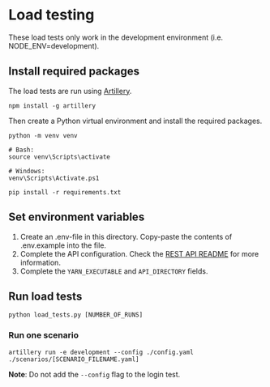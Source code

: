 # Load testing

These load tests only work in the development environment (i.e. NODE_ENV=development). 

## Install required packages

The load tests are run using [Artillery](https://www.artillery.io/).

```
npm install -g artillery
```

Then create a Python virtual environment and install the required packages. 

```
python -m venv venv

# Bash:
source venv\Scripts\activate

# Windows:
venv\Scripts\Activate.ps1

pip install -r requirements.txt
```

## Set environment variables

1. Create an .env-file in this directory. Copy-paste the contents of .env.example into the file.
2. Complete the API configuration. Check the [REST API README](https://github.com/jorenvermeersch/bachelorproef-backend) for more information. 
3. Complete the `YARN_EXECUTABLE` and `API_DIRECTORY` fields. 

## Run load tests

```
python load_tests.py [NUMBER_OF_RUNS]
```

### Run one scenario

```
artillery run -e development --config ./config.yaml ./scenarios/[SCENARIO_FILENAME.yaml]
```

**Note**: Do not add the `--config` flag to the login test. 
